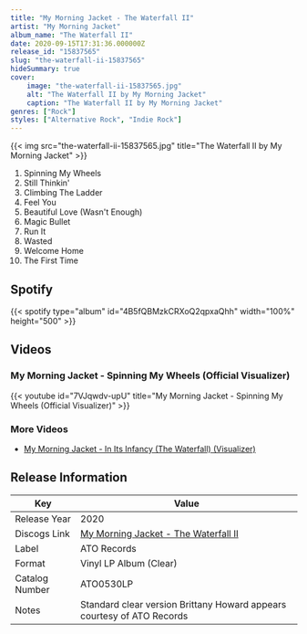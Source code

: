 ```yaml
---
title: "My Morning Jacket - The Waterfall II"
artist: "My Morning Jacket"
album_name: "The Waterfall II"
date: 2020-09-15T17:31:36.000000Z
release_id: "15837565"
slug: "the-waterfall-ii-15837565"
hideSummary: true
cover:
    image: "the-waterfall-ii-15837565.jpg"
    alt: "The Waterfall II by My Morning Jacket"
    caption: "The Waterfall II by My Morning Jacket"
genres: ["Rock"]
styles: ["Alternative Rock", "Indie Rock"]
---
```


{{< img src="the-waterfall-ii-15837565.jpg" title="The Waterfall II by My Morning Jacket" >}}

<!-- section break -->

1. Spinning My Wheels
2. Still Thinkin'
3. Climbing The Ladder
4. Feel You
5. Beautiful Love (Wasn't Enough)
6. Magic Bullet
7. Run It
8. Wasted
9. Welcome Home
10. The First Time

<!-- section break -->


## Spotify
{{< spotify type="album" id="4B5fQBMzkCRXoQ2qpxaQhh" width="100%" height="500" >}}



## Videos
### My Morning Jacket - Spinning My Wheels (Official Visualizer)
{{< youtube id="7VJqwdv-upU" title="My Morning Jacket - Spinning My Wheels (Official Visualizer)" >}}<br>

### More Videos

- [My Morning Jacket - In Its Infancy (The Waterfall) (Visualizer)](https://www.youtube.com/watch?v=oT7xCWDQkXU)


## Release Information
|  Key           | Value                                                |
| ---------------| ---------------------------------------------------- |
| Release Year   | 2020                                   |
| Discogs Link   | [My Morning Jacket - The Waterfall II](https://www.discogs.com/release/15837565-My-Morning-Jacket-The-Waterfall-II) |
| Label          | ATO Records |
| Format         | Vinyl LP Album (Clear) |
| Catalog Number | ATO0530LP |
| Notes | Standard clear version  Brittany Howard appears courtesy of ATO Records  |